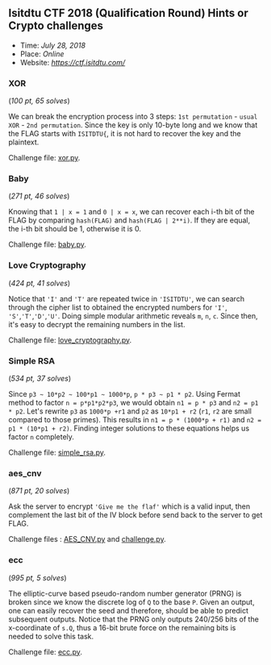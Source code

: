 ## Isitdtu CTF 2018 (Qualification Round) Hints or Crypto challenges
-   Time: _July 28, 2018_
-   Place: _Online_
-   Website: _<https://ctf.isitdtu.com/>_

### XOR

(_100 pt, 65 solves_)

We can break the encryption process into 3 steps: `1st permutation` - `usual XOR` - `2nd permutation`. Since the key is only 10-byte long and we know that the FLAG starts with `ISITDTU{`, it is not hard to recover the key and the plaintext.

Challenge file: [xor.py](xor.py).

### Baby

(_271 pt, 46 solves_)

Knowing that `1 | x = 1` and `0 | x = x`, we can recover each i-th bit of the FLAG by comparing `hash(FLAG)` and `hash(FLAG | 2**i)`. If they are equal, the i-th bit should be 1, otherwise it is 0.

Challenge file: [baby.py](baby.py).

### Love Cryptography

(_424 pt, 41 solves_)

Notice that `'I'` and `'T'` are repeated twice in `'ISITDTU'`, we can search through the cipher list to obtained the encrypted numbers for `'I'`, `'S'`,`'T'`,`'D'`,`'U'`. Doing simple modular arithmetic reveals `m`, `n`, `c`. Since then, it's easy to decrypt the remaining numbers in the list.

Challenge file: [love_cryptography.py](love_cryptography.py).

### Simple RSA

(_534 pt, 37 solves_)

Since `p3 ~ 10*p2 ~ 100*p1 ~ 1000*p`, `p * p3 ~ p1 * p2`. Using Fermat method to factor `n = p*p1*p2*p3`, we would obtain `n1 = p * p3` and `n2 = p1 * p2`. Let's rewrite `p3` as `1000*p +r1` and `p2` as `10*p1 + r2` (`r1`, `r2` are small compared to those primes). This results in `n1 = p * (1000*p + r1)` and `n2 = p1 * (10*p1 + r2)`. Finding integer solutions to these equations helps us factor `n` completely.

Challenge file: [simple_rsa.py](simple_rsa.py).

### aes_cnv

(_871 pt, 20 solves_)

Ask the server to encrypt `'Give me the flaf'` which is a valid input, then complement the last bit of the IV block before send back to the server to get FLAG.

Challenge files : [AES_CNV.py](AES_CNV.py) and [challenge.py](challenge.py).

### ecc

(_995 pt, 5 solves_)

The elliptic-curve based pseudo-random number generator (PRNG) is broken since we know the discrete log of `Q` to the base `P`. Given an output, one can easily recover the seed and therefore, should be able to predict subsequent outputs. Notice that the PRNG only outputs 240/256 bits of the x-coordinate of `s.Q`, thus a 16-bit brute force on the remaining bits is needed to solve this task.

Challenge file: [ecc.py](ecc.py).
